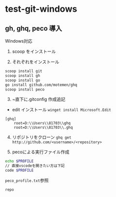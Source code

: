 # test-git-windows

## gh, ghq, peco 導入

Windows対応

1. scoop をインストール

2. それぞれをインストール

```bash
scoop install git
scoop install gh
scoop install go
go install github.com/motemen/ghq
scoop install peco
```

3. ~直下に.gitconfig 作成追記
 - edit インストール
  `winget install Microsoft.Edit`

```.gitconfig
[ghq]
	root=D:\\Users\\81703\\ghq
	root=D:\\Users\\81703\\.ghq
```

4. リポジトリをクローン
`ghq get http://github.com/<username>/<repository>`

5. pecoによる実行ファイル作成
```bash
echo $PROFILE
// 直接vscodeを開きたい方は下記
code $PROFILE
```
`peco_profile.txt`参照

```bash
repo
```
